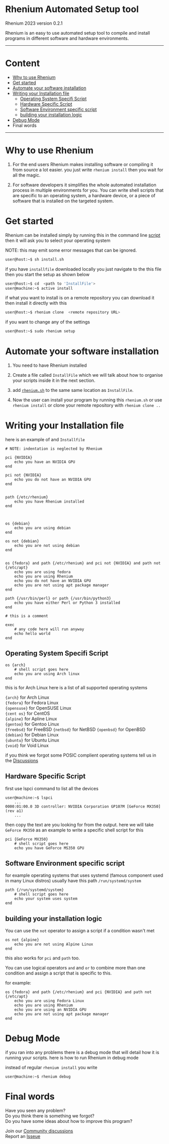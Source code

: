 # Rhenium Automated Setup tool

Rhenium 2023  version 0.2.1

Rhenium is an easy to use automated setup tool to compile and install programs in different software and hardware environments.

---
# Content
* [Why to use Rhenium](#Why-to-use-Rhenium)
* [Get started](#get-started)
* [Automate your software installation](#automate-your-software-installation)
* [Writing your Installation file](#writing-your-installation-file)
    * [Operating System Specifi Script](#operating-system-specifi-script)
    * [Hardware Specific Script](#hardware-specific-script)
    * [Software Environment specific script](#software-environment-specific-script)
    * [building your installation logic]()
* [Debug Mode]()
* Final words

---

# Why to use Rhenium

1. For the end users Rhenium makes installing software or compiling it from
source a lot easier. you just write `rhenium install` then you wait for all the 
magic.

2. For software developers it simplifies the whole automated installation process
in multiple environments for you. You can write shell scripts that are specific
to an operating system, a hardware device, or a piece of software that is 
installed on the targeted system.


# Get started

Rhenium can be installed simply by running this in the command line 
[script](https://raw.githubusercontent.com/Hussein-L-AlMadhachi/Active-Installer/main/install.sh)
then it will ask you to select your operating system

NOTE: this may emit some error messages that can be ignored.

``` sh
user@host:~$ sh install.sh
``` 


if you have `installfile` downloaded locally you just navigate to the this file
then you start the setup as shown below

``` sh
user@host:~$ cd  <path to 'InstallFile'>
user@machine:~$ active install
```

if what you want to install is on a remote repository you can download it then
install it directly with this

``` sh
user@host:~$ rhenium clone  <remote repository URL>
```

if you want to change any of the settings

``` sh
user@host:~$ sudo rhenium setup
```

# Automate your software installation

1. You need to have Rhenium installed

2. Create a file called `InstallFile` which we will talk about how to organise
your scripts inside it in the next section.

3. add [`rhenium.sh`](https://github.com/Hussein-L-AlMadhachi/Active-Installer/raw/main/active-installer.sh)
to the same same location as `InstallFile`.

4. Now the user can install your program by running this `rhenium.sh`
or use `rhenium install` or clone your remote repository with `rhenium clone ..`


# Writing your Installation file

here is an example of and `Installfile`

``` 
# NOTE: indentation is neglected by Rhenium

pci {NVIDIA}
    echo you have an NVIDIA GPU
end

pci not {NVIDIA}
    echo you do not have an NVIDIA GPU
end


path {/etc/rhenium}
    echo you have Rhenium installed
end



os {debian}
    echo you are using debian
end

os not {debian}
    echo you are not using debian
end


os {fedora} and path {/etc/rhenium} and pci not {NVIDIA} and path not {/etc/apt}
    echo you are using fedora
    echo you are using Rhenium
    echo you do not have an NVIDIA GPU
    echo you are not using apt package manager
end

path {/usr/bin/perl} or path {/usr/bin/python3}
	echo you have either Perl or Python 3 installed 
end

# this is a comment

exec
    # any code here will run anyway
    echo hello world
end

```

## Operating System Specifi Script

```
os {arch}
    # shell script goes here
    echo you are using Arch linux
end
```

this is for Arch Linux here is a list of all supported operating systems

`{arch}` for Arch Linux  
`{fedora}` for Fedora Linux  
`{opensuse}` for OpenSUSE Linux  
`{cent os}` for CentOS  
`{alpine}` for Apline Linux  
`{gentoo}` for Gentoo Linux  
`{freebsd}` for FreeBSD
`{netbsd}` for NetBSD
`{openbsd}` for OpenBSD  
`{debian}` for Debian Linux  
`{ubuntu}` for Ubuntu Linux  
`{void}` for Void Linux  


if you think we forgot some POSIC complient operating systems tell us in the [Discussions](https://github.com/Hussein-L-AlMadhachi/Active-Installer/discussions)


## Hardware Specific Script
first use lspci command to list all the devices
```
user@machine:~$ lspci
    ... 
0000:01:00.0 3D controller: NVIDIA Corporation GP107M [GeForce MX350] (rev a1)
    ... 
```

then copy the text are you looking for from the output. here we will take `GeForce MX350` as an example to write a specific shell script for this

```
pci {GeForce MX350}
    # shell script goes here
    echo you have GeForce MS350 GPU
```

## Software Environment specific script

for example operating systems that uses systemd (famous component used in many Linux distros) usually have this path `/run/systemd/system`

```
path {/run/systemd/system}
    # shell script goes here
    echo your system uses system
end
```

## building your installation logic

You can use the `not` operator to assign a script if a condition wasn't met

```
os not {alpine}
    echo you are not using Alpine Linux
end
```

this also works for `pci` and `path` too.

You can use logical operators `and` and `or` to combine more than one condition and assign a script that is specific to this.

for example:

```
os {fedora} and path {/etc/rhenium} and pci {NVIDIA} and path not {/etc/apt}
    echo you are using Fedora Linux
    echo you are using Rhenium
    echo you are using an NVIDIA GPU
    echo you are not using apt package manager
end
```

# Debug Mode

if you ran into any problems there is a debug mode that will detail how it is running your scripts. here is how to run Rhenium in debug mode

instead of regular `rhenium install` you write

```
user@machine:~$ rhenium debug
```

# Final words
Have you seen any problem?  
Do you think there is something we forgot?  
Do you have some ideas about how to improve this program?  

Join our [Community discussions](https://github.com/Hussein-L-AlMadhachi/Active-Installer/discussions)  
Report an [Isseue](https://github.com/Hussein-L-AlMadhachi/Active-Installer/issues)
